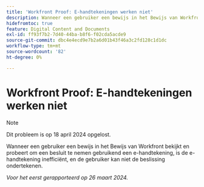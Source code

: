 ```yaml
---
title: 'Workfront Proof: E-handtekeningen werken niet'
description: Wanneer een gebruiker een bewijs in het Bewijs van Workfront bekijkt en probeert om een besluit te nemen gebruikend een e-handtekening, is de e-handtekening inefficiënt, en de gebruiker kan niet de beslissing ondertekenen.
hidefromtoc: true
feature: Digital Content and Documents
exl-id: ff93f7b2-7d40-44ba-b8f6-f02cda5acde9
source-git-commit: dbc4e4ecd9e7b2a6d01b43f46a3c2fd128c1d1dc
workflow-type: tm+mt
source-wordcount: '82'
ht-degree: 0%

---
```


# Workfront Proof: E-handtekeningen werken niet

>[!NOTE]
>
>Dit probleem is op 18 april 2024 opgelost.

<!--wf. wfp-->

Wanneer een gebruiker een bewijs in het Bewijs van Workfront bekijkt en probeert om een besluit te nemen gebruikend een e-handtekening, is de e-handtekening inefficiënt, en de gebruiker kan niet de beslissing ondertekenen.

_Voor het eerst gerapporteerd op 26 maart 2024._
